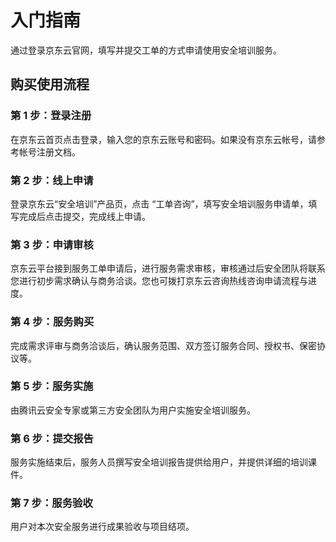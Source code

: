 # 入门指南
通过登录京东云官网，填写并提交工单的方式申请使用安全培训服务。 

## 购买使用流程

### 第 1 步：登录注册
在京东云首页点击登录，输入您的京东云账号和密码。如果没有京东云帐号，请参考帐号注册文档。

### 第 2 步：线上申请
登录京东云“安全培训”产品页，点击 “工单咨询”，填写安全培训服务申请单，填写完成后点击提交，完成线上申请。

### 第 3 步：申请审核
京东云平台接到服务工单申请后，进行服务需求审核，审核通过后安全团队将联系您进行初步需求确认与商务洽谈。您也可拨打京东云咨询热线咨询申请流程与进度。

### 第 4 步：服务购买
完成需求评审与商务洽谈后，确认服务范围、双方签订服务合同、授权书、保密协议等。

### 第 5 步：服务实施
由腾讯云安全专家或第三方安全团队为用户实施安全培训服务。

### 第 6 步：提交报告
服务实施结束后，服务人员撰写安全培训报告提供给用户，并提供详细的培训课件。

### 第 7 步：服务验收
用户对本次安全服务进行成果验收与项目结项。
